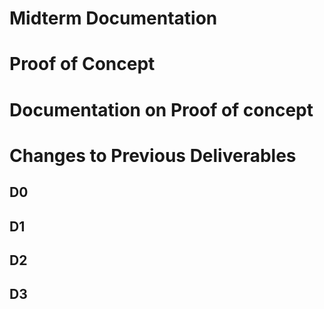 # Midterm Documentation 

# Proof of Concept

# Documentation on Proof of concept



# Changes to Previous Deliverables 
## D0

## D1

## D2

## D3 